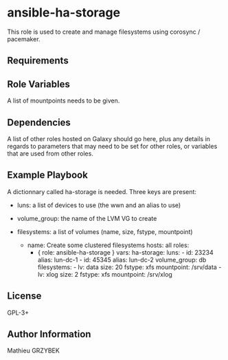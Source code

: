 ansible-ha-storage
==================

This role is used to create and manage filesystems using corosync / pacemaker.

Requirements
------------



Role Variables
--------------

A list of mountpoints needs to be given.

Dependencies
------------

A list of other roles hosted on Galaxy should go here, plus any details in regards to parameters that may need to be set for other roles, or variables that are used from other roles.

Example Playbook
----------------

A dictionnary called ha-storage is needed. Three keys are present:
* luns: a list of devices to use (the wwn and an alias to use)
* volume_group: the name of the LVM VG to create
* filesystems: a list of volumes (name, size, fstype, mountpoint)


  - name: Create some clustered filesystems
    hosts: all
    roles:
    - { role: ansible-ha-storage }
    vars:
      ha-storage:
        luns:
          - id: 23234
            alias: lun-dc-1
          - id: 45345
            alias: lun-dc-2
        volume_group: db
        filesystems:
          - lv: data
            size: 20
            fstype: xfs
            mountpoint: /srv/data
          - lv: xlog
            size: 2
            fstype: xfs
            mountpoint: /srv/xlog

License
-------

GPL-3+

Author Information
------------------

Mathieu GRZYBEK

